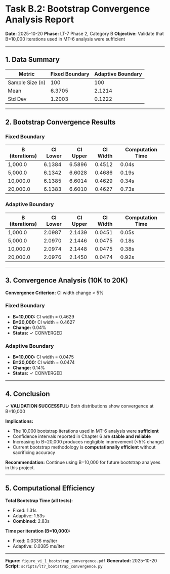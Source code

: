 # Task B.2: Bootstrap Convergence Analysis Report

**Date:** 2025-10-20
**Phase:** LT-7 Phase 2, Category B
**Objective:** Validate that B=10,000 iterations used in MT-6 analysis were sufficient

---

## 1. Data Summary

| Metric | Fixed Boundary | Adaptive Boundary |
|--------|----------------|-------------------|
| Sample Size (n) | 100 | 100 |
| Mean | 6.3705 | 2.1214 |
| Std Dev | 1.2003 | 0.1222 |

---

## 2. Bootstrap Convergence Results

### Fixed Boundary

| B (iterations) | CI Lower | CI Upper | CI Width | Computation Time |
|----------------|----------|----------|----------|------------------|
| 1,000.0 | 6.1384 | 6.5896 | 0.4512 | 0.04s |
| 5,000.0 | 6.1342 | 6.6028 | 0.4686 | 0.19s |
| 10,000.0 | 6.1385 | 6.6014 | 0.4629 | 0.34s |
| 20,000.0 | 6.1383 | 6.6010 | 0.4627 | 0.73s |

### Adaptive Boundary

| B (iterations) | CI Lower | CI Upper | CI Width | Computation Time |
|----------------|----------|----------|----------|------------------|
| 1,000.0 | 2.0987 | 2.1439 | 0.0451 | 0.05s |
| 5,000.0 | 2.0970 | 2.1446 | 0.0475 | 0.18s |
| 10,000.0 | 2.0974 | 2.1448 | 0.0475 | 0.38s |
| 20,000.0 | 2.0976 | 2.1450 | 0.0474 | 0.92s |

---

## 3. Convergence Analysis (10K to 20K)

**Convergence Criterion:** CI width change < 5%

### Fixed Boundary
- **B=10,000:** CI width = 0.4629
- **B=20,000:** CI width = 0.4627
- **Change:** 0.04%
- **Status:** ✓ CONVERGED

### Adaptive Boundary
- **B=10,000:** CI width = 0.0475
- **B=20,000:** CI width = 0.0474
- **Change:** 0.14%
- **Status:** ✓ CONVERGED

---

## 4. Conclusion


✓ **VALIDATION SUCCESSFUL:** Both distributions show convergence at B=10,000

**Implications:**
- The 10,000 bootstrap iterations used in MT-6 analysis were **sufficient**
- Confidence intervals reported in Chapter 6 are **stable and reliable**
- Increasing to B=20,000 produces negligible improvement (<5% change)
- Current bootstrap methodology is **computationally efficient** without sacrificing accuracy

**Recommendation:** Continue using B=10,000 for future bootstrap analyses in this project.


---

## 5. Computational Efficiency

**Total Bootstrap Time (all tests):**
- Fixed: 1.31s
- Adaptive: 1.53s
- **Combined:** 2.83s

**Time per iteration (B=10,000):**
- Fixed: 0.0336 ms/iter
- Adaptive: 0.0385 ms/iter

---

**Figure:** `figure_vi_1_bootstrap_convergence.pdf`
**Generated:** 2025-10-20
**Script:** `scripts/lt7_bootstrap_convergence.py`
